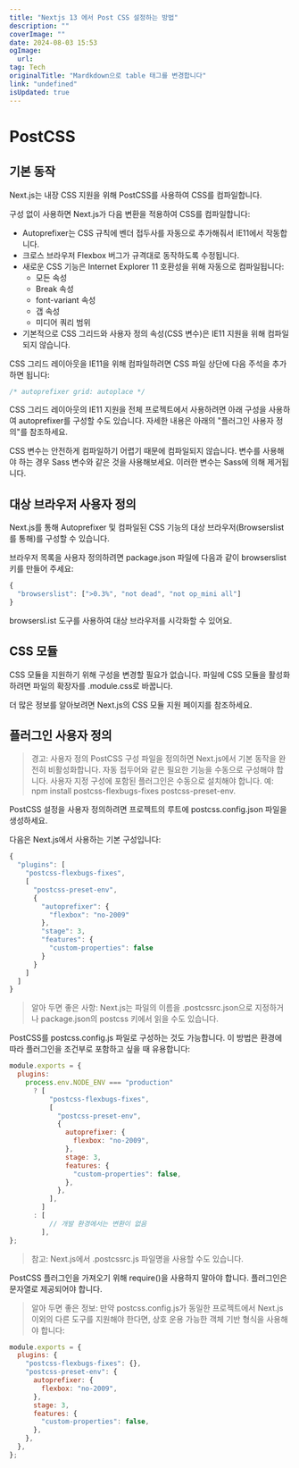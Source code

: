 ```yaml
---
title: "Nextjs 13 에서 Post CSS 설정하는 방법"
description: ""
coverImage: ""
date: 2024-08-03 15:53
ogImage: 
  url: 
tag: Tech
originalTitle: "Mardkdown으로 table 태그를 변경합니다"
link: "undefined"
isUpdated: true
---
```






# PostCSS

## 기본 동작

Next.js는 내장 CSS 지원을 위해 PostCSS를 사용하여 CSS를 컴파일합니다.

구성 없이 사용하면 Next.js가 다음 변환을 적용하여 CSS를 컴파일합니다:

<div class="content-ad"></div>

- Autoprefixer는 CSS 규칙에 벤더 접두사를 자동으로 추가해줘서 IE11에서 작동합니다.
- 크로스 브라우저 Flexbox 버그가 규격대로 동작하도록 수정됩니다.
- 새로운 CSS 기능은 Internet Explorer 11 호환성을 위해 자동으로 컴파일됩니다:
  - 모든 속성
  - Break 속성
  - font-variant 속성
  - 갭 속성
  - 미디어 쿼리 범위
- 기본적으로 CSS 그리드와 사용자 정의 속성(CSS 변수)은 IE11 지원을 위해 컴파일되지 않습니다.

CSS 그리드 레이아웃을 IE11을 위해 컴파일하려면 CSS 파일 상단에 다음 주석을 추가하면 됩니다:

```js
/* autoprefixer grid: autoplace */
```

<div class="content-ad"></div>

CSS 그리드 레이아웃의 IE11 지원을 전체 프로젝트에서 사용하려면 아래 구성을 사용하여 autoprefixer를 구성할 수도 있습니다. 자세한 내용은 아래의 "플러그인 사용자 정의"를 참조하세요.

CSS 변수는 안전하게 컴파일하기 어렵기 때문에 컴파일되지 않습니다. 변수를 사용해야 하는 경우 Sass 변수와 같은 것을 사용해보세요. 이러한 변수는 Sass에 의해 제거됩니다.

## 대상 브라우저 사용자 정의

Next.js를 통해 Autoprefixer 및 컴파일된 CSS 기능의 대상 브라우저(Browserslist를 통해)를 구성할 수 있습니다.

<div class="content-ad"></div>

브라우저 목록을 사용자 정의하려면 package.json 파일에 다음과 같이 browserslist 키를 만들어 주세요:

```js
{
  "browserslist": [">0.3%", "not dead", "not op_mini all"]
}
```

browsersl.ist 도구를 사용하여 대상 브라우저를 시각화할 수 있어요.

## CSS 모듈

<div class="content-ad"></div>

CSS 모듈을 지원하기 위해 구성을 변경할 필요가 없습니다. 파일에 CSS 모듈을 활성화하려면 파일의 확장자를 .module.css로 바꿉니다.

더 많은 정보를 알아보려면 Next.js의 CSS 모듈 지원 페이지를 참조하세요.

## 플러그인 사용자 정의

> 경고: 사용자 정의 PostCSS 구성 파일을 정의하면 Next.js에서 기본 동작을 완전히 비활성화합니다. 자동 접두어와 같은 필요한 기능을 수동으로 구성해야 합니다.
> 사용자 지정 구성에 포함된 플러그인은 수동으로 설치해야 합니다. 예: npm install postcss-flexbugs-fixes postcss-preset-env.

<div class="content-ad"></div>

PostCSS 설정을 사용자 정의하려면 프로젝트의 루트에 postcss.config.json 파일을 생성하세요.

다음은 Next.js에서 사용하는 기본 구성입니다:

```js
{
  "plugins": [
    "postcss-flexbugs-fixes",
    [
      "postcss-preset-env",
      {
        "autoprefixer": {
          "flexbox": "no-2009"
        },
        "stage": 3,
        "features": {
          "custom-properties": false
        }
      }
    ]
  ]
}
```

> 알아 두면 좋은 사항: Next.js는 파일의 이름을 .postcssrc.json으로 지정하거나 package.json의 postcss 키에서 읽을 수도 있습니다.

<div class="content-ad"></div>

PostCSS를 postcss.config.js 파일로 구성하는 것도 가능합니다. 이 방법은 환경에 따라 플러그인을 조건부로 포함하고 싶을 때 유용합니다:

```js
module.exports = {
  plugins:
    process.env.NODE_ENV === "production"
      ? [
          "postcss-flexbugs-fixes",
          [
            "postcss-preset-env",
            {
              autoprefixer: {
                flexbox: "no-2009",
              },
              stage: 3,
              features: {
                "custom-properties": false,
              },
            },
          ],
        ]
      : [
          // 개발 환경에서는 변환이 없음
        ],
};
```

> 참고: Next.js에서 .postcssrc.js 파일명을 사용할 수도 있습니다.

PostCSS 플러그인을 가져오기 위해 require()을 사용하지 말아야 합니다. 플러그인은 문자열로 제공되어야 합니다.

<div class="content-ad"></div>

> 알아 두면 좋은 정보: 만약 postcss.config.js가 동일한 프로젝트에서 Next.js 이외의 다른 도구를 지원해야 한다면, 상호 운용 가능한 객체 기반 형식을 사용해야 합니다:

```javascript
module.exports = {
  plugins: {
    "postcss-flexbugs-fixes": {},
    "postcss-preset-env": {
      autoprefixer: {
        flexbox: "no-2009",
      },
      stage: 3,
      features: {
        "custom-properties": false,
      },
    },
  },
};
```

<div class="content-ad"></div>
